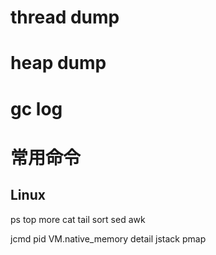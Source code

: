 # thread dump

# heap dump

# gc log

# 常用命令

## Linux

ps
top
more
cat
tail
sort
sed
awk


jcmd pid VM.native_memory detail
jstack
pmap